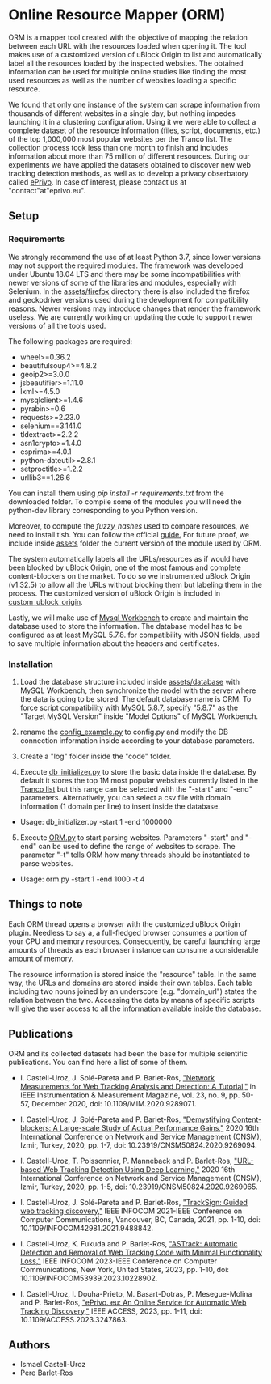 # Online Resource Mapper (ORM)
ORM is a mapper tool created with the objective of mapping the relation between each URL with the resources loaded when opening it. The tool makes use of a customized version of uBlock Origin to list and automatically label all the resources loaded by the inspected websites. The obtained information can be used for multiple online studies like finding the most used resources as well as the number of websites loading a specific resource.

We found that only one instance of the system can scrape information from thousands of different websites in a single day, but nothing impedes launching it in a clustering configuration. Using it we were able to collect a complete dataset of the resource information (files, script, documents, etc.) of the top 1,000,000 most popular websites per the Tranco list. The collection process took less than one month to finish and includes information about more than 75 million of different resources. During our experiments we have applied the datasets obtained to discover new web tracking detection methods, as well as to develop a privacy obserbatory called [ePrivo](https://eprivo.eu). In case of interest, please contact us at "contact"at"eprivo.eu".

## Setup
### Requirements
We strongly recommend the use of at least Python 3.7, since lower versions may not support the required modules. The framework was developed under Ubuntu 18.04 LTS and there may be some incompatibilities with newer versions of some of the libraries and modules, especially with Selenium. In the [assets/firefox](assets/firefox) directory there is also included the firefox and geckodriver versions used during the development for compatibility reasons. Newer versions may introduce changes that render the framework useless. We are currently working on updating the code to support newer versions of all the tools used.

The following packages are required:
* wheel>=0.36.2
* beautifulsoup4>=4.8.2
* geoip2>=3.0.0
* jsbeautifier>=1.11.0
* lxml>=4.5.0
* mysqlclient>=1.4.6
* pyrabin>=0.6
* requests>=2.23.0
* selenium==3.141.0
* tldextract>=2.2.2
* asn1crypto>=1.4.0
* esprima>=4.0.1
* python-dateutil>=2.8.1
* setproctitle>=1.2.2
* urllib3==1.26.6

You can install them using *pip install -r requirements.txt* from the downloaded folder. To compile some of the modules you will need the python-dev library corresponding to you Python version.

Moreover, to compute the *fuzzy_hashes* used to compare resources, we need to install tlsh. You can follow the official [guide.](https://github.com/trendmicro/tlsh) For future proof, we include inside [assets](assets/) folder the current version of the module used by ORM.

The system automatically labels all the URLs/resources as if would have been blocked by uBlock Origin, one of the most famous and complete content-blockers on the market. To do so we instrumented uBlock Origin (v1.32.5) to allow all the URLs without blocking them but labeling them in the process. The customized version of uBlock Origin is included in [custom_ublock_origin](assets/plugin/custom_ublock_origin). 

Lastly, we will make use of [Mysql Workbench](https://www.mysql.com/products/workbench/) to create and maintain the database used to store the information. The database model has to be configured as at least MySQL 5.7.8. for compatibility with JSON fields, used to save multiple information about the headers and certificates.

### Installation
1) Load the database structure included inside [assets/database](assets/database) with MySQL Workbench, then synchronize the model with the server where the data is going to be stored. The default database name is ORM. To force script compatibility with MySQL 5.8.7, specify "5.8.7" as the "Target MySQL Version" inside "Model Options" of MySQL Workbench.

2) rename the [config_example.py](code/config_example.py) to config.py and modify the DB connection information inside according to your database parameters.

3) Create a "log" folder inside the "code" folder.

4) Execute [db_initializer.py](code/db_initializer.py) to store the basic data inside the database. By default it stores the top 1M most popular websites currently listed in the [Tranco list](https://tranco-list.eu/) but this range can be selected with the "-start" and "-end" parameters. Alternatively, you can select a csv file with domain information (1 domain per line) to insert inside the database.

* Usage: db_initializer.py -start 1 -end 1000000

5) Execute [ORM.py](code/ORM.py) to start parsing websites. Parameters "-start" and "-end" can be used to define the range of websites to scrape. The parameter "-t" tells ORM how many threads should be instantiated to parse websites. 

* Usage: orm.py -start 1 -end 1000 -t 4

## Things to note
Each ORM thread opens a browser with the customized uBlock Origin plugin. Needless to say a, a full-fledged browser consumes a portion of your CPU and memory resources. Consequently, be careful launching large amounts of threads as each browser instance can consume a considerable amount of memory.

The resource information is stored inside the "resource" table. In the same way, the URLs and domains are stored inside their own tables. Each table including two nouns joined by an underscore (e.g. "domain_url") states the relation between the two. Accessing the data by means of specific scripts will give the user access to all the information available inside the database.

## Publications
ORM and its collected datasets had been the base for multiple scientific publications. You can find here a list of some of them.

* I. Castell-Uroz, J. Solé-Pareta and P. Barlet-Ros, ["Network Measurements for Web Tracking Analysis and Detection: A Tutorial,"](https://upcommons.upc.edu/handle/2117/335316) in IEEE Instrumentation & Measurement Magazine, vol. 23, no. 9, pp. 50-57, December 2020, doi: 10.1109/MIM.2020.9289071.

* I. Castell-Uroz, J. Solé-Pareta and P. Barlet-Ros, ["Demystifying Content-blockers: A Large-scale Study of Actual Performance Gains,"](https://upcommons.upc.edu/handle/2117/335314) 2020 16th International Conference on Network and Service Management (CNSM), Izmir, Turkey, 2020, pp. 1-7, doi: 10.23919/CNSM50824.2020.9269094.

* I. Castell-Uroz, T. Poissonnier, P. Manneback and P. Barlet-Ros, ["URL-based Web Tracking Detection Using Deep Learning,"](https://upcommons.upc.edu/handle/2117/334688) 2020 16th International Conference on Network and Service Management (CNSM), Izmir, Turkey, 2020, pp. 1-5, doi: 10.23919/CNSM50824.2020.9269065.

* I. Castell-Uroz, J. Solé-Pareta and P. Barlet-Ros, ["TrackSign: Guided web tracking discovery,"](https://upcommons.upc.edu/handle/2117/351439/) IEEE INFOCOM 2021-IEEE Conference on Computer Communications, Vancouver, BC, Canada, 2021, pp. 1-10, doi: 10.1109/INFOCOM42981.2021.9488842.

* I. Castell-Uroz, K. Fukuda and P. Barlet-Ros, ["ASTrack: Automatic Detection and Removal of Web Tracking Code with Minimal Functionality Loss,"](https://arxiv.org/pdf/2301.10895) IEEE INFOCOM 2023-IEEE Conference on Computer Communications, New York, United States, 2023, pp. 1-10, doi: 10.1109/INFOCOM53939.2023.10228902.

* I. Castell-Uroz, I. Douha-Prieto, M. Basart-Dotras, P. Mesegue-Molina and P. Barlet-Ros, ["ePrivo. eu: An Online Service for Automatic Web Tracking Discovery,"](https://ieeexplore.ieee.org/abstract/document/10050035) IEEE ACCESS, 2023, pp. 1-11, doi: 10.1109/ACCESS.2023.3247863.

## Authors
* Ismael Castell-Uroz
* Pere Barlet-Ros
